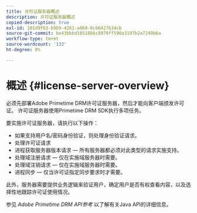 ```yaml
---
title: 许可证服务器概述
description: 许可证服务器概述
copied-description: true
exl-id: 101d9f63-b9b9-4281-a069-8c66427b34cb
source-git-commit: be43bbbd1051886c8979ff590a3197b2a7249b6a
workflow-type: tm+mt
source-wordcount: '133'
ht-degree: 0%

---
```


# 概述 {#license-server-overview}

必须先部署Adobe Primetime DRM许可证服务器，然后才能向客户端颁发许可证。 许可证服务器使用Primetime DRM SDK执行多项任务。

要实施许可证服务器，请执行以下操作：

* 如果支持用户名/密码身份验证，则处理身份验证请求。
* 处理许可证请求
* 进程获取服务器版本请求 — 所有服务器都必须对此类型的请求实施支持。
* 处理域注册请求 — 仅在实施域服务器时需要。
* 处理域注销请求 — 仅在实施域服务器时需要。
* 进程同步 — 仅当许可证指定同步要求时才需要。

此外，服务器需要提供业务逻辑来验证用户，确定用户是否有权查看内容，以及选择性地跟踪许可证使用情况。

参见 *Adobe Primetime DRM API参考* 以了解有关Java API的详细信息。
